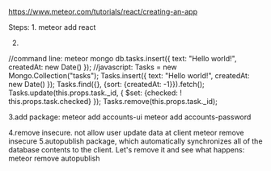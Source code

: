 https://www.meteor.com/tutorials/react/creating-an-app

Steps:
1.
meteor add react

2.
//command line:
meteor mongo
db.tasks.insert({ text: "Hello world!", createdAt: new Date() });
//javascript:
Tasks = new Mongo.Collection("tasks");
Tasks.insert({ text: "Hello world!", createdAt: new Date() });
Tasks.find({}, {sort: {createdAt: -1}}).fetch();
Tasks.update(this.props.task._id, {
      $set: {checked: ! this.props.task.checked}
    });
Tasks.remove(this.props.task._id);

3.add package:
meteor add accounts-ui
meteor add accounts-password

4.remove insecure. not allow user update data at client
meteor remove insecure
5.autopublish package, which automatically synchronizes all of the database contents to the client. Let's remove it and see what happens:
meteor remove autopublish
